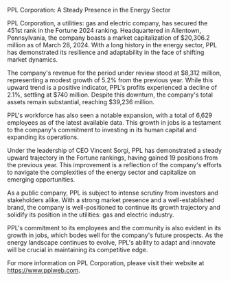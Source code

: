 PPL Corporation: A Steady Presence in the Energy Sector

PPL Corporation, a utilities: gas and electric company, has secured the 451st rank in the Fortune 2024 ranking. Headquartered in Allentown, Pennsylvania, the company boasts a market capitalization of $20,306.2 million as of March 28, 2024. With a long history in the energy sector, PPL has demonstrated its resilience and adaptability in the face of shifting market dynamics.

The company's revenue for the period under review stood at $8,312 million, representing a modest growth of 5.2% from the previous year. While this upward trend is a positive indicator, PPL's profits experienced a decline of 2.1%, settling at $740 million. Despite this downturn, the company's total assets remain substantial, reaching $39,236 million.

PPL's workforce has also seen a notable expansion, with a total of 6,629 employees as of the latest available data. This growth in jobs is a testament to the company's commitment to investing in its human capital and expanding its operations.

Under the leadership of CEO Vincent Sorgi, PPL has demonstrated a steady upward trajectory in the Fortune rankings, having gained 19 positions from the previous year. This improvement is a reflection of the company's efforts to navigate the complexities of the energy sector and capitalize on emerging opportunities.

As a public company, PPL is subject to intense scrutiny from investors and stakeholders alike. With a strong market presence and a well-established brand, the company is well-positioned to continue its growth trajectory and solidify its position in the utilities: gas and electric industry.

PPL's commitment to its employees and the community is also evident in its growth in jobs, which bodes well for the company's future prospects. As the energy landscape continues to evolve, PPL's ability to adapt and innovate will be crucial in maintaining its competitive edge.

For more information on PPL Corporation, please visit their website at https://www.pplweb.com.